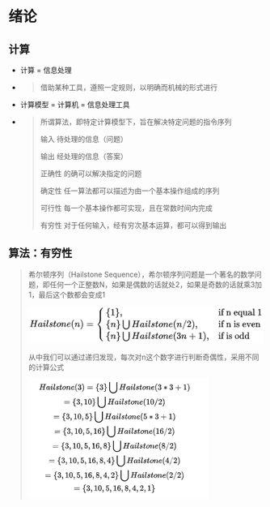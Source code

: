 # 绪论

## 计算

- 计算 = 信息处理

- > 借助某种工具，遵照一定规则，以明确而机械的形式进行

- 计算模型 = 计算机 = 信息处理工具

- > 所谓算法，即特定计算模型下，旨在解决特定问题的指令序列
  >
  > 输入    待处理的信息（问题）
  >
  > 输出    经处理的信息（答案）
  >
  > 正确性    的确可以解决指定的问题
  >
  > 确定性    任一算法都可以描述为由一个基本操作组成的序列
  >
  > 可行性    每一个基本操作都可实现，且在常数时间内完成
  >
  > 有穷性    对于任何输入，经有穷次基本运算，都可以得到输出

## 算法：有穷性

> 希尔顿序列（Hailstone Sequence），希尔顿序列问题是一个著名的数学问题，即任何一个正整数N，如果是偶数的话就处2，如果是奇数的话就乘3加1，最后这个数都会变成1
>
> ![image-20200604081721929](../Images/image-20200604081721929.png)
>
> 从中我们可以通过递归发现，每次对n这个数字进行判断奇偶性，采用不同的计算公式
>
> ![image-20200604082200367](../Images/image-20200604082200367.png)
>
> 